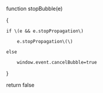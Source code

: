 function stopBubble\(e\)

{

    if \(e && e.stopPropagation\)

        e.stopPropagation\(\)

    else

        window.event.cancelBubble=true

}

return false

